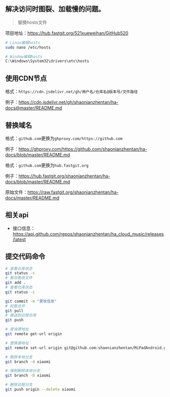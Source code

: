 ## 解决访问时图裂、加载慢的问题。

> 替换hosts文件

项目地址：https://hub.fastgit.org/521xueweihan/GitHub520

```bash
# Linux编辑hosts
sudo nano /etc/hosts

# Window编辑hosts
C:\Windows\System32\drivers\etc\hosts
```

## 使用CDN节点

格式：`https://cdn.jsdelivr.net/gh/用户名/仓库名@版本号/文件路径`

例子：https://cdn.jsdelivr.net/gh/shaonianzhentan/ha-docs@master/README.md

## 替换域名

格式：`github.com`更换为`ghproxy.com/https://github.com`

例子：https://ghproxy.com/https://github.com/shaonianzhentan/ha-docs/blob/master/README.md

格式：`github.com`更换为`hub.fastgit.org`

例子：https://hub.fastgit.org/shaonianzhentan/ha-docs/blob/master/README.md

原始文件：https://raw.fastgit.org/shaonianzhentan/ha-docs/master/README.md

## 相关api

- 接口信息：https://api.github.com/repos/shaonianzhentan/ha_cloud_music/releases/latest

## 提交代码命令
```bash
# 查看仓库状态
git status -s
# 暂存更改文件
git add .
# 查看仓库状态
git status -s

git commit -m "更改信息"
# 拉取合并
git pull
# 推送到远程仓库
git push
```

```bash
# 查询源地址
git remote get-url origin

# 更换源地址
git remote set-url origin git@github.com:shaonianzhentan/MiPadAndroid.git

# 删除本地分支
git branch -d xiaomi

# 强制删除本地分支
git branch -D xiaomi

# 删除远程分支
git push origin --delete xiaomi
```